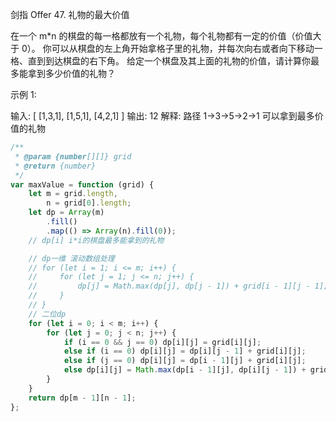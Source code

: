 剑指 Offer 47. 礼物的最大价值

在一个 m\*n 的棋盘的每一格都放有一个礼物，每个礼物都有一定的价值（价值大于 0）。
你可以从棋盘的左上角开始拿格子里的礼物，并每次向右或者向下移动一格、直到到达棋盘的右下角。
给定一个棋盘及其上面的礼物的价值，请计算你最多能拿到多少价值的礼物？

示例 1:

输入:
[
  [1,3,1],
  [1,5,1],
  [4,2,1]
]
输出: 12
解释: 路径 1→3→5→2→1 可以拿到最多价值的礼物

```js
/**
 * @param {number[][]} grid
 * @return {number}
 */
var maxValue = function (grid) {
    let m = grid.length,
        n = grid[0].length;
    let dp = Array(m)
        .fill()
        .map(() => Array(n).fill(0));
    // dp[i] i*i的棋盘最多能拿到的礼物

    // dp一维 滚动数组处理
    // for (let i = 1; i <= m; i++) {
    //     for (let j = 1; j <= n; j++) {
    //         dp[j] = Math.max(dp[j], dp[j - 1]) + grid[i - 1][j - 1];
    //     }
    // }
    // 二位dp
    for (let i = 0; i < m; i++) {
        for (let j = 0; j < n; j++) {
            if (i == 0 && j == 0) dp[i][j] = grid[i][j];
            else if (i == 0) dp[i][j] = dp[i][j - 1] + grid[i][j];
            else if (j == 0) dp[i][j] = dp[i - 1][j] + grid[i][j];
            else dp[i][j] = Math.max(dp[i - 1][j], dp[i][j - 1]) + grid[i][j];
        }
    }
    return dp[m - 1][n - 1];
};
```

